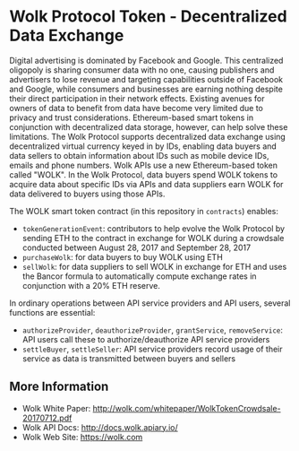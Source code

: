# Wolk Protocol Token - Decentralized Data Exchange

Digital advertising is dominated by Facebook and Google. This centralized oligopoly is sharing consumer data
with no one, causing publishers and advertisers to lose revenue and targeting capabilities outside of Facebook
and Google, while consumers and businesses are earning nothing despite their direct participation in their
network effects. Existing avenues for owners of data to benefit from data have become very limited due to privacy
and trust considerations. Ethereum-based smart tokens in conjunction with decentralized data storage, however,
can help solve these limitations. The Wolk Protocol supports decentralized data exchange using decentralized
virtual currency keyed in by IDs, enabling data buyers and data sellers to obtain information about IDs such as
mobile device IDs, emails and phone numbers. Wolk APIs use a new Ethereum-based token called "WOLK". In
the Wolk Protocol, data buyers spend WOLK tokens to acquire data about specific IDs via APIs and data
suppliers earn WOLK for data delivered to buyers using those APIs.  

The WOLK smart token contract (in this repository in `contracts`) enables:
* `tokenGenerationEvent`: contributors to help evolve the Wolk Protocol by sending ETH to the contract in exchange for WOLK during a crowdsale conducted between August 28, 2017 and September 28, 2017
* `purchaseWolk`: for data buyers to buy WOLK using ETH 
* `sellWolk`: for data suppliers to sell WOLK in exchange for ETH
and uses the Bancor formula to automatically compute exchange rates in conjunction with a 20% ETH reserve.  

In ordinary operations between API service providers and API users, several functions are essential:
* `authorizeProvider`, `deauthorizeProvider`, `grantService`, `removeService`: API users call these to authorize/deauthorize API service providers
* `settleBuyer`, `settleSeller`: API service providers record usage of their service as data is transmitted between buyers and sellers

## More Information
* Wolk White Paper: http://wolk.com/whitepaper/WolkTokenCrowdsale-20170712.pdf
* Wolk API Docs: http://docs.wolk.apiary.io/
* Wolk Web Site: https://wolk.com
